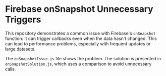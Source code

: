 # Firebase onSnapshot Unnecessary Triggers

This repository demonstrates a common issue with Firebase's `onSnapshot` function: it can trigger callbacks even when the data hasn't changed. This can lead to performance problems, especially with frequent updates or large datasets.

The `onSnapshotIssue.js` file shows the problem. The solution is presented in `onSnapshotSolution.js`, which uses a comparison to avoid unnecessary calls.